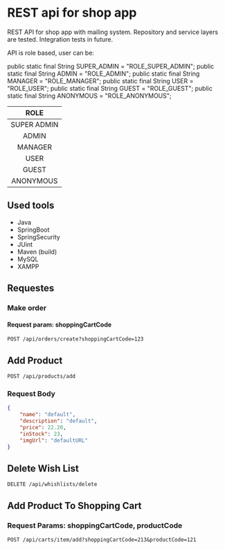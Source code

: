 # REST api for shop app

REST API for shop app with mailing system. 
Repository and service layers are tested.
Integration tests in future.

API is role based, user can be:

public static final String SUPER_ADMIN = "ROLE_SUPER_ADMIN";
    public static final String ADMIN = "ROLE_ADMIN";
    public static final String MANAGER = "ROLE_MANAGER";
    public static final String USER = "ROLE_USER";
    public static final String GUEST = "ROLE_GUEST";
    public static final String ANONYMOUS = "ROLE_ANONYMOUS";

| ROLE       	  | 
|:---------------:|
| SUPER ADMIN     | 
| ADMIN           |
| MANAGER         |
| USER            |
| GUEST           |
| ANONYMOUS       |

## Used tools

- Java
- SpringBoot
- SpringSecurity
- JUint
- Maven (build)
- MySQL
- XAMPP

## Requestes

### Make order

#### Request param: shoppingCartCode

`POST /api/orders/create?shoppingCartCode=123`

## Add Product

`POST /api/products/add`

### Request Body

``` json
{
	"name": "default",
	"description": "default",
	"price": 22.20,
	"inStock": 23,
	"imgUrl": "defaultURL"
}
```

## Delete Wish List

`DELETE /api/whishlists/delete`

## Add Product To Shopping Cart

### Request Params: shoppingCartCode, productCode

`POST /api/carts/item/add?shoppingCartCode=213&productCode=121`
